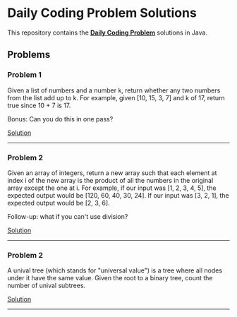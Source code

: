 # Daily Coding Problem Solutions

This repository contains the **[Daily Coding Problem](https://www.dailycodingproblem.com)** solutions in Java.

## Problems

### Problem 1

Given a list of numbers and a number k, return whether any two numbers from the list add up to k.
For example, given [10, 15, 3, 7] and k of 17, return true since 10 + 7 is 17.

Bonus: Can you do this in one pass?

[Solution](Solutions/TwoSum.java)

--- 

### Problem 2

Given an array of integers, return a new array such that each element at index i of the new array is the product of all the numbers in the original array except the one at i.
For example, if our input was [1, 2, 3, 4, 5], the expected output would be [120, 60, 40, 30, 24]. If our input was [3, 2, 1], the expected output would be [2, 3, 6].

Follow-up: what if you can't use division?

[Solution](Solutions/ProductExceptSelf.java)

--- 

### Problem 2

A unival tree (which stands for "universal value") is a tree where all nodes under it have the same value.
Given the root to a binary tree, count the number of unival subtrees.

[Solution](Solutions/Solution.java)

--- 
